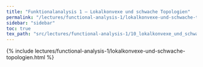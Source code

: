```yaml
---
title: "Funktionalanalysis 1 – Lokalkonvexe und schwache Topologien"
permalink: "/lectures/functional-analysis-1/lokalkonvexe-und-schwache-topologien.html"
sidebar: "sidebar"
toc: true
tex_path: "src/lectures/functional-analysis-1/10_lokalkonvexe_und_schwache_topologien.tex"
---
```


{% include lectures/functional-analysis-1/lokalkonvexe-und-schwache-topologien.html %}